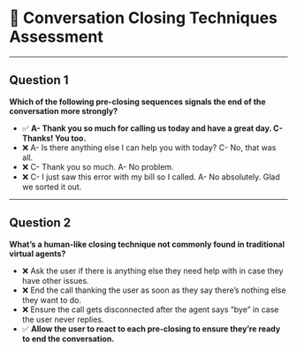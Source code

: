 # 🎯 Conversation Closing Techniques Assessment  

---

## Question 1  
**Which of the following pre-closing sequences signals the end of the conversation more strongly?**  
- ✅ **A- Thank you so much for calling us today and have a great day. C- Thanks! You too.**  
- ❌ A- Is there anything else I can help you with today? C- No, that was all.  
- ❌ C- Thank you so much. A- No problem.  
- ❌ C- I just saw this error with my bill so I called. A- No absolutely. Glad we sorted it out.  

---

## Question 2  
**What’s a human-like closing technique not commonly found in traditional virtual agents?**  
- ❌ Ask the user if there is anything else they need help with in case they have other issues.  
- ❌ End the call thanking the user as soon as they say there’s nothing else they want to do.  
- ❌ Ensure the call gets disconnected after the agent says “bye” in case the user never replies.  
- ✅ **Allow the user to react to each pre-closing to ensure they’re ready to end the conversation.**  
